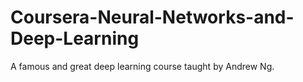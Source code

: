 # Coursera-Neural-Networks-and-Deep-Learning
A famous and great deep learning course taught by Andrew Ng.
